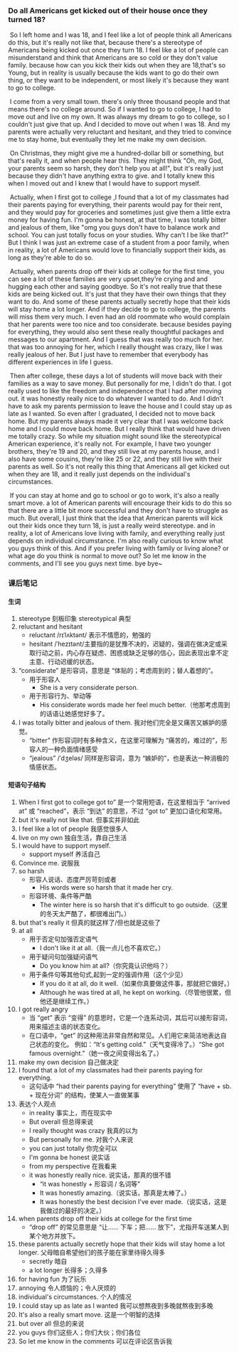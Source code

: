 ### Do all Americans get kicked out of their house once they turned 18? 

​		So I left home and I was 18, and I feel like a lot of people think all Americans do this, but it's really not like that, because there's a stereotype of Americans being kicked out once they turn 18. I feel like a lot of people can misunderstand and think that Americans are so cold or they don't value family. because how can you kick their kids out when they are 18,that's so Young, but in reality is usually because the kids want to go do their own thing, or they want to be independent, or most likely it's because they want to go to college.

​		I come from a very small town. there's only three thousand people and that means there's no college around. So if I wanted to go to college, I had to move out and live on my own. It was always my dream to go to college, so I couldn't just give that up. And I decided to move out when I was 18. And my parents were actually very reluctant and hesitant, and they tried to convince me to stay home, but eventually they let me make my own decision.

​		On Christmas, they might give me a hundred-dollar bill or something, but that's really it, and when people hear this. They might think "Oh, my God, your parents seem so harsh, they don't help you at all!", but it's really just because they didn't  have anything extra to give. and I totally knew this when I moved out and I knew that I would have to support myself.

​		Actually, when I first got to college ,I found that a lot of my classmates had their parents paying for everything, their parents would pay for their rent, and they would pay for groceries and sometimes just give them a little extra money for having fun. I'm gonna be honest, at that time, I was totally bitter and jealous of them, like "omg you guys don't have to balance work and school. You can just totally focus on your studies. Why can't I be like that?" But I think I was just an extreme case of a student from a poor family, when in reality, a lot of Americans would love to financially support their kids, as long as they're able to do so.

​		Actually, when parents drop off their kids at college for the first time, you can see a lot of these families are very upset,they're crying and and hugging each other and saying goodbye. So it's not really true that these kids are being kicked out. It's just that they have their own things that they want to do. And some of these parents actually secretly hope that their kids will stay home a lot longer. And if they decide to go to college, the parents will miss them very much. I even had an old roommate who would complain that her parents were too nice and too considerate. because besides paying for everything, they would also sent these really thoughtful packages and messages to our apartment. And I guess that was really too much for her. that was too annoying for her, which I really thought was crazy, like I was really jealous of her. But I just have to remember that everybody has different experiences in life I guess.

​		Then after college, these days a lot of students will move back with their families as a way to save money. But personally for me, I didn't do that. I got really used to like the freedom and independence that I had after moving out. it was honestly really nice to do whatever I wanted to do. And I didn't have to ask my parents permission to leave the house and I could stay up as late as I wanted. So even after I graduated, I decided not to move back home. But my parents always made it very clear that I was welcome back home and I could move back home. But I really think that would have driven me totally crazy. So while my situation might sound like the stereotypical American experience, it's really not. For example, I have two younger brothers, they're 19 and 20, and they still live at my parents house, and I also have some cousins, they're like 25 or 22, and they still live with their parents as well. So it's not really this thing that Americans all get kicked out when they are 18, and it really just depends on the individual's circumstances.

​		If you can stay at home and go to school or go to work, it's also a really smart move. a lot of American parents will encourage their kids to do this so that there are a little bit more successful and they don't have to struggle as much. But overall, I just think that the idea that American parents will kick out their kids once they turn 18, is just a really weird stereotype. and in reality, a lot of Americans love living with family, and everything really just depends on individual circumstance. I'm also really curious to know what you guys think of this. And if you prefer living with family or living alone? or what age do you think is normal to move out?  So let me know in the comments, and I'll see you guys next time. bye bye~

### 课后笔记

#### 生词

1. stereotype 刻板印象  stereotypical 典型
2. reluctant and hesitant
   - reluctant /rɪˈlʌktənt/ 表示不情愿的，勉强的
   - hesitant /ˈhezɪtənt/主要指的是犹豫不决的，迟疑的，强调在做决定或采取行动之前，内心存在疑虑、困惑或缺乏足够的信心，因此表现出拿不定主意、行动迟缓的状态。
3. “considerate” 是形容词，意思是 “体贴的；考虑周到的；替人着想的”。
   - 用于形容人
     - She is a very considerate person.
   - 用于形容行为、举动等
     - His considerate words made her feel much better.（他那考虑周到的话语让她感觉好多了。
4. I was totally bitter and jealous of them.  我对他们完全是又痛苦又嫉妒的感觉。
   - “bitter” 作形容词时有多种含义，在这里可理解为 “痛苦的，难过的”，形容人的一种负面情绪感受
   - “jealous” /ˈdʒeləs/ 同样是形容词，意为 “嫉妒的”，也是表达一种消极的情感状态。

#### 短语句子结构

1. When I first got to college
   got to” 是一个常用短语，在这里相当于 “arrived at” 或 “reached”，表示 “到达” 的意思，不过 “got to” 更加口语化和常用。
2. but it's really not like that. 但事实并非如此
3. I feel like a lot of people 我感觉很多人
4. live on my own  独自生活，靠自己生活
5. I would have to support myself.
   - support myself  养活自己
6. Convince me. 说服我
7. so harsh 
   - 形容人说话、态度严厉苛刻或者
     - His words were so harsh that it made her cry.
   - 形容环境、条件等严酷
     - The winter here is so harsh that it's difficult to go outside.（这里的冬天太严酷了，都很难出门。）
8. but that's really it  但真的就这样了/但也就是这些了
9. at all
   - 用于否定句加强否定语气
     - I don't like it at all.（我一点儿也不喜欢它。）
   - 用于疑问句加强疑问语气
     - Do you know him at all?（你究竟认识他吗？）
   - 用于条件句等其他句式,起到一定的强调作用（这个少见）
     - If you do it at all, do it well.（如果你真要做这件事，那就把它做好。）
     - Although he was tired at all, he kept on working.（尽管他很累，但他还是继续工作。） 
10. I got really angry
    - 当 “get” 表示 “变得” 的意思时，它是一个连系动词，其后可以接形容词，用来描述主语的状态变化。
    - 在口语中，“get” 的这种用法非常自然和常见。人们用它来简洁地表达自己状态的变化。
      例如：“It's getting cold.”（天气变得冷了。）“She got famous overnight.”（她一夜之间变得出名了。）
11. make my own decision 自己做决定
12. I found that a lot of my classmates had their parents paying for everything.
    - 这句话中 “had their parents paying for everything” 使用了 “have + sb. + 现在分词” 的结构，使某人一直做某事
13. 表达个人观点
    -  in reality  事实上，而在现实中
    - But overall  但总得来说
    - I really thought was crazy  我真的以为
    - But personally for me. 对我个人来说
    - you can just totally  你完全可以
    - I'm gonna be honest 说实话
    - from my perspective 在我看来
    - it was honestly really nice. 说实话，那真的很不错
      - “it was honestly + 形容词 / 名词等”
      - It was honestly amazing.（说实话，那真是太棒了。）
      - It was honestly the best decision I've ever made.（说实话，这是我做过的最好的决定。）
14. when parents drop off their kids at college for the first time
    - “drop off” 的常见意思是 “让…… 下车；把…… 放下”，尤指开车送某人到某个地方并放下。
15. these parents actually secretly hope that their kids will stay home a lot longer. 父母暗自希望他们的孩子能在家里待得久得多
    - secretly  暗自
    - a lot longer  长得多；久得多
16. for having fun  为了玩乐
17. annoying  令人烦恼的；令人厌烦的
18. individual's circumstances.  个人的情况
19. I could stay up as late as I wanted  我可以想熬夜到多晚就熬夜到多晚
20. It's also a really smart move.   这是一个明智的选择
21. but over all  但总的来说
22. you guys 你们这些人；你们大伙；你们各位
23. So let me know in the comments  可以在评论区告诉我